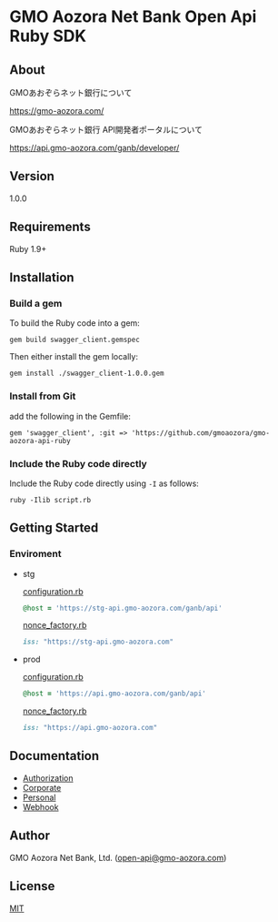 # GMO Aozora Net Bank Open Api Ruby SDK

## About

GMOあおぞらネット銀行について

https://gmo-aozora.com/

GMOあおぞらネット銀行 API開発者ポータルについて

https://api.gmo-aozora.com/ganb/developer/

## Version

1.0.0

## Requirements

Ruby 1.9+

## Installation

### Build a gem

To build the Ruby code into a gem:

```shell
gem build swagger_client.gemspec
```

Then either install the gem locally:

```shell
gem install ./swagger_client-1.0.0.gem
```

### Install from Git

add the following in the Gemfile:

    gem 'swagger_client', :git => 'https://github.com/gmoaozora/gmo-aozora-api-ruby

### Include the Ruby code directly

Include the Ruby code directly using `-I` as follows:

```shell
ruby -Ilib script.rb
```

## Getting Started

###  Enviroment

- stg

    [configuration.rb](lib/swagger_client/configuration.rb#L132)
    
    ```ruby
    @host = 'https://stg-api.gmo-aozora.com/ganb/api'
    ```

    [nonce_factory.rb](lib/swagger_client/auth/api/nonce_factory.rb#L19)
    
    ```ruby
    iss: "https://stg-api.gmo-aozora.com"
    ```
    
- prod

    [configuration.rb](lib/swagger_client/configuration.rb#L132)
    
    ```ruby
    @host = 'https://api.gmo-aozora.com/ganb/api'
    ```

    [nonce_factory.rb](lib/swagger_client/auth/api/nonce_factory.rb#L19)
    
    ```ruby
    iss: "https://api.gmo-aozora.com"
    ```


## Documentation 

 - [Authorization](docs/authorization)
 - [Corporate](docs/corporate)
 - [Personal](docs/personal)
 - [Webhook](docs/webhook)


## Author

GMO Aozora Net Bank, Ltd. (open-api@gmo-aozora.com)

## License

[MIT](https://github.com/gmoaozora/gmo-aozora-api-ruby/blob/master/LICENSE)
